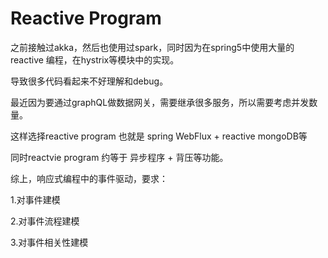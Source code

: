 # Reactive Program

之前接触过akka，然后也使用过spark，同时因为在spring5中使用大量的reactive 编程，在hystrix等模块中的实现。

导致很多代码看起来不好理解和debug。

最近因为要通过graphQL做数据网关，需要继承很多服务，所以需要考虑并发数量。

这样选择reactive program 也就是 spring WebFlux + reactive mongoDB等

同时reactvie program 约等于 异步程序 + 背压等功能。

综上，响应式编程中的事件驱动，要求：

1.对事件建模

2.对事件流程建模

3.对事件相关性建模
